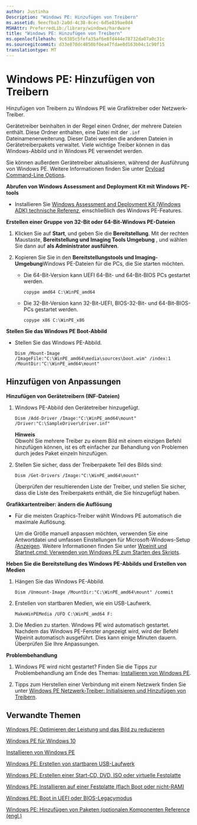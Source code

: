 ```yaml
---
author: Justinha
Description: "Windows PE: Hinzufügen von Treibern"
ms.assetid: 9eecfba3-2a0d-4c38-8cec-6d5e839ae8d4
MSHAttr: PreferredLib:/library/windows/hardware
title: "Windows PE: Hinzufügen von Treibern"
ms.openlocfilehash: 9c6385c5fefa35af6e8fd444e78732da07a0c31c
ms.sourcegitcommit: d33e870dc4850bf0ea47fdae0d163b04c1c90f15
translationtype: MT
---
```

# <a name="winpe-add-drivers"></a>Windows PE: Hinzufügen von Treibern


Hinzufügen von Treibern zu Windows PE wie Grafiktreiber oder Netzwerk-Treiber.

Gerätetreiber beinhalten in der Regel einen Ordner, der mehrere Dateien enthält. Diese Ordner enthalten, eine Datei mit der `.inf` Dateinamenerweiterung. Dieser Datei werden die anderen Dateien in Gerätetreiberpakets verwaltet. Viele wichtige Treiber können in das Windows-Abbild und in Windows PE verwendet werden.

Sie können außerdem Gerätetreiber aktualisieren, während der Ausführung von Windows PE. Weitere Informationen finden Sie unter [Drvload Command-Line Options](drvload-command-line-options.md).

**Abrufen von Windows Assessment and Deployment Kit mit Windows PE-tools**

-   Installieren Sie [Windows Assessment and Deployment Kit (Windows ADK) technische Referenz](http://go.microsoft.com/fwlink/p/?LinkId=526803), einschließlich des Windows PE-Features.

**Erstellen einer Gruppe von 32-Bit oder 64-Bit-Windows PE-Dateien**

1.  Klicken Sie auf **Start**, und geben Sie die **Bereitstellung**. Mit der rechten Maustaste, **Bereitstellung und Imaging Tools Umgebung** , und wählen Sie dann auf **als Administrator ausführen**.

2.  Kopieren Sie Sie in den **Bereitstellungstools und Imaging-Umgebung**Windows PE-Dateien für die PCs, die Sie starten möchten.

    -   Die 64-Bit-Version kann UEFI 64-Bit- und 64-Bit-BIOS PCs gestartet werden.

        ``` syntax
        copype amd64 C:\WinPE_amd64
        ```

    -   Die 32-Bit-Version kann 32-Bit-UEFI, BIOS-32-Bit- und 64-Bit-BIOS-PCs gestartet werden.

        ``` syntax
        copype x86 C:\WinPE_x86
        ```

**Stellen Sie das Windows PE Boot-Abbild**

-   Stellen Sie das Windows PE-Abbild.

    ``` syntax
    Dism /Mount-Image /ImageFile:"C:\WinPE_amd64\media\sources\boot.wim" /index:1 /MountDir:"C:\WinPE_amd64\mount"
    ```

## <a name="span-idaddcustomizationsspanspan-idaddcustomizationsspanspan-idaddcustomizationsspanadd-customizations"></a><span id="Add_customizations"></span><span id="add_customizations"></span><span id="ADD_CUSTOMIZATIONS"></span>Hinzufügen von Anpassungen


**Hinzufügen von Gerätetreibern (INF-Dateien)**

1.  Windows PE-Abbild den Gerätetreiber hinzugefügt.

    ``` syntax
    Dism /Add-Driver /Image:"C:\WinPE_amd64\mount" /Driver:"C:\SampleDriver\driver.inf"
    ```

    **Hinweis**  
    Obwohl Sie mehrere Treiber zu einem Bild mit einem einzigen Befehl hinzufügen können, ist es oft einfacher zur Behandlung von Problemen durch jedes Paket einzeln hinzufügen.

     

2.  Stellen Sie sicher, dass der Treiberpakete Teil des Bilds sind:

    ``` syntax
    Dism /Get-Drivers /Image:"C:\WinPE_amd64\mount"
    ```

    Überprüfen der resultierenden Liste der Treiber, und stellen Sie sicher, dass die Liste des Treiberpakets enthält, die Sie hinzugefügt haben.

**Grafikkartentreiber: ändern die Auflösung**

-   Für die meisten Graphics-Treiber wählt Windows PE automatisch die maximale Auflösung.

    Um die Größe manuell anpassen möchten, verwenden Sie eine Antwortdatei und umfassen Einstellungen für Microsoft-Windows-Setup /[Anzeigen](https://msdn.microsoft.com/library/windows/hardware/dn915285). Weitere Informationen finden Sie unter [Wpeinit und Startnet.cmd: Verwenden von Windows PE zum Starten des Skripts](wpeinit-and-startnetcmd-using-winpe-startup-scripts.md).

**Heben Sie die Bereitstellung des Windows PE-Abbilds und Erstellen von Medien**

1.  Hängen Sie das Windows PE-Abbild.

    ``` syntax
    Dism /Unmount-Image /MountDir:"C:\WinPE_amd64\mount" /commit
    ```

2.  Erstellen von startbaren Medien, wie ein USB-Laufwerk.

    ``` syntax
    MakeWinPEMedia /UFD C:\WinPE_amd64 F:
    ```

3.  Die Medien zu starten. Windows PE wird automatisch gestartet. Nachdem das Windows PE-Fenster angezeigt wird, wird der Befehl Wpeinit automatisch ausgeführt. Dies kann einige Minuten dauern. Überprüfen Sie Ihre Anpassungen.

**Problembehandlung**

1.  Windows PE wird nicht gestartet? Finden Sie die Tipps zur Problembehandlung am Ende des Themas: [Installieren von Windows PE](http://go.microsoft.com/fwlink/?LinkId=526830).

2.  Tipps zum Herstellen einer Verbindung mit einem Netzwerk finden Sie unter [Windows PE Netzwerk-Treiber: Initialisieren und Hinzufügen von Treibern](winpe-network-drivers-initializing-and-adding-drivers.md).

## <a name="span-idrelatedtopicsspanrelated-topics"></a><span id="related_topics"></span>Verwandte Themen

[Windows PE: Optimieren der Leistung und das Bild zu reduzieren](winpe-optimize.md)

[Windows PE für Windows 10](winpe-intro.md)

[Installieren von Windows PE](http://go.microsoft.com/fwlink/?LinkId=526830)

[Windows PE: Erstellen von startbaren USB-Laufwerk](winpe-create-usb-bootable-drive.md)

[Windows PE: Erstellen einer Start-CD, DVD, ISO oder virtuelle Festplatte](winpe-create-a-boot-cd-dvd-iso-or-vhd.md)

[Windows PE: Installieren auf einer Festplatte (flach Boot oder nicht-RAM)](winpe-install-on-a-hard-drive--flat-boot-or-non-ram.md)

[Windows PE: Boot in UEFI oder BIOS-Legacymodus](winpe-boot-in-uefi-or-legacy-bios-mode.md)

[Windows PE: Hinzufügen von Paketen (optionalen Komponenten Reference (engl.)](winpe-add-packages--optional-components-reference.md)

 

 






